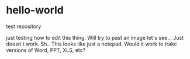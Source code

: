 # hello-world
test repository

just testing how to edit this thing. Will try to past an image let´s see...
Just doesn´t work. Sh..
This looks like just a notepad. Would it work to trakc versions of Word, PPT, XLS, etc?
